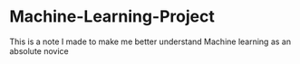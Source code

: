 # Machine-Learning-Project
This is a note I made to make me better understand Machine learning as an absolute novice
